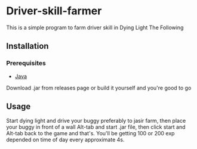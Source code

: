 # Driver-skill-farmer

This is a simple program to farm driver skill in Dying Light The Following

## Installation
### Prerequisites

- [Java](https://www.java.com/en/download/)

Download .jar from releases page or build it yourself and you're good to go

## Usage

Start dying light and drive your buggy preferably to jasir farm, then place your buggy in front of a wall Alt-tab and start .jar file, then click start and Alt-tab back to the game and that's. You'll be getting 100 or 200 exp depended on time of day every approximate 4s.
